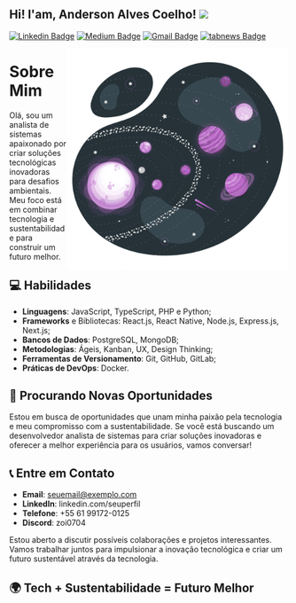 <h2> Hi! I'am, Anderson Alves Coelho! <img src="https://dkrn4sk0rn31v.cloudfront.net/2018/05/29070459/pixelart-octocat.gif" width="50" /></h2>

[![Linkedin Badge](https://img.shields.io/badge/-LinkedIn-blue?style=flat-square&logo=Linkedin&logoColor=white&link=https://www.linkedin.com/in/anajuliabit/)](https://www.linkedin.com/in/anderson-alves-coelho/)
[![Medium Badge](https://img.shields.io/badge/-Medium-000?style=flat-square&logo=Medium&logoColor=white&&link=https://medium.com/@anajuliabit)](https://a0a0coelho0.medium.com/)
[![Gmail Badge](https://img.shields.io/badge/-Gmail-c14438?style=flat-square&logo=Gmail&logoColor=white&link=mailto:a0a0coelho0@gmailcom)](mailto:a0a0coelho0@gmailcom)
[![tabnews Badge](https://img.shields.io/badge/-TabBews-white?style=flat-square&logoColor=white)](https://www.tabnews.com.br/andersonalvescoelho)

<img src="./solar-system.svg" min-width="400px" max-width="400px" width="400px" align="right" alt="solar system" />

# Sobre Mim

Olá, sou um analista de sistemas apaixonado por criar soluções tecnológicas inovadoras para desafios ambientais. Meu foco está em combinar tecnologia e sustentabilidade para construir um futuro melhor.

## 💻 Habilidades
- **Linguagens**: JavaScript, TypeScript, PHP e Python;
- **Frameworks** e Bibliotecas: React.js, React Native, Node.js, Express.js, Next.js;
- **Bancos de Dados**: PostgreSQL, MongoDB;
- **Metodologias**: Ágeis, Kanban, UX, Design Thinking;
- **Ferramentas de Versionamento**: Git, GitHub, GitLab;
- **Práticas de DevOps**: Docker.
  
## 🌱 Procurando Novas Oportunidades

Estou em busca de oportunidades que unam minha paixão pela tecnologia e meu compromisso com a sustentabilidade. Se você está buscando um desenvolvedor analista de sistemas para criar soluções inovadoras e oferecer a melhor experiência para os usuários, vamos conversar!

## 📞 Entre em Contato
- **Email**: seuemail@exemplo.com
- **LinkedIn**: linkedin.com/seuperfil
- **Telefone**: +55 61 99172-0125
- **Discord**: zoi0704

Estou aberto a discutir possíveis colaborações e projetos interessantes. Vamos trabalhar juntos para impulsionar a inovação tecnológica e criar um futuro sustentável através da tecnologia.

## 🌍 Tech + Sustentabilidade = Futuro Melhor
